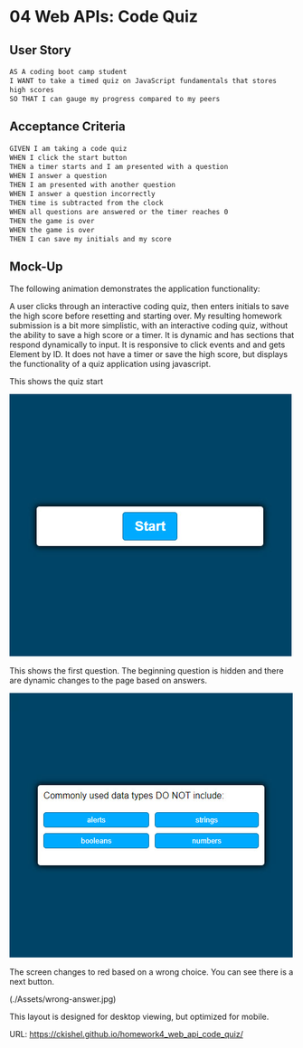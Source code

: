 # 04 Web APIs: Code Quiz

## User Story

```
AS A coding boot camp student
I WANT to take a timed quiz on JavaScript fundamentals that stores high scores
SO THAT I can gauge my progress compared to my peers
```

## Acceptance Criteria

```
GIVEN I am taking a code quiz
WHEN I click the start button
THEN a timer starts and I am presented with a question
WHEN I answer a question
THEN I am presented with another question
WHEN I answer a question incorrectly
THEN time is subtracted from the clock
WHEN all questions are answered or the timer reaches 0
THEN the game is over
WHEN the game is over
THEN I can save my initials and my score
```

## Mock-Up

The following animation demonstrates the application functionality:

A user clicks through an interactive coding quiz, then enters initials to save the high score before resetting and starting over. My resulting homework submission is a bit more simplistic, with an interactive coding quiz, without the ability to save a high score or a timer. It is dynamic and has sections that respond dynamically to input. It is responsive to click events and and gets Element by ID. It does not have a timer or save the high score, but displays the functionality of a quiz application using javascript.

This shows the quiz start

![This shows the quiz start](./Assets/quiz-start.jpg)

This shows the first question. The beginning question is hidden and there are dynamic changes to the page based on answers.

![This shows the quiz start](./Assets/first-question.jpg)

The screen changes to red based on a wrong choice. You can see there is a next button.

(./Assets/wrong-answer.jpg)

This layout is designed for desktop viewing, but optimized for mobile. 

URL: https://ckishel.github.io/homework4_web_api_code_quiz/